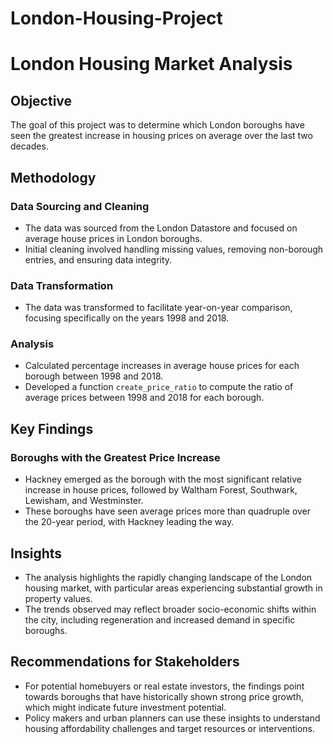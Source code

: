 # London-Housing-Project

# London Housing Market Analysis

## Objective
The goal of this project was to determine which London boroughs have seen the greatest increase in housing prices on average over the last two decades.

## Methodology

### Data Sourcing and Cleaning
- The data was sourced from the London Datastore and focused on average house prices in London boroughs.
- Initial cleaning involved handling missing values, removing non-borough entries, and ensuring data integrity.

### Data Transformation
- The data was transformed to facilitate year-on-year comparison, focusing specifically on the years 1998 and 2018.

### Analysis
- Calculated percentage increases in average house prices for each borough between 1998 and 2018.
- Developed a function `create_price_ratio` to compute the ratio of average prices between 1998 and 2018 for each borough.

## Key Findings

### Boroughs with the Greatest Price Increase
- Hackney emerged as the borough with the most significant relative increase in house prices, followed by Waltham Forest, Southwark, Lewisham, and Westminster.
- These boroughs have seen average prices more than quadruple over the 20-year period, with Hackney leading the way.

## Insights
- The analysis highlights the rapidly changing landscape of the London housing market, with particular areas experiencing substantial growth in property values.
- The trends observed may reflect broader socio-economic shifts within the city, including regeneration and increased demand in specific boroughs.

## Recommendations for Stakeholders
- For potential homebuyers or real estate investors, the findings point towards boroughs that have historically shown strong price growth, which might indicate future investment potential.
- Policy makers and urban planners can use these insights to understand housing affordability challenges and target resources or interventions.

